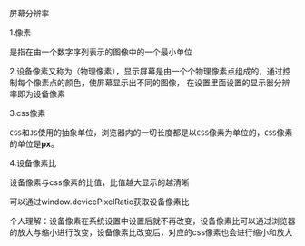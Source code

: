 屏幕分辨率

1.像素

是指在由一个数字序列表示的图像中的一个最小单位

2.设备像素又称为（物理像素），显示屏幕是由一个个物理像素点组成的，通过控制每个像素点的颜色，使屏幕显示出不同的图像，
在设置里面设置的显示器分辨率即为设备像素

3.css像素

`CSS`和`JS`使用的抽象单位，浏览器内的一切长度都是以`CSS`像素为单位的，`CSS`像素的单位是**px**。

4.设备像素比

设备像素与css像素的比值，比值越大显示的越清晰

可以通过window.devicePixelRatio获取设备像素比

个人理解：设备像素在系统设置中设置后就不再改变，设备像素比可以通过浏览器的放大与缩小进行改变，设备像素比改变后，对应的css像素也会进行缩小和放大

